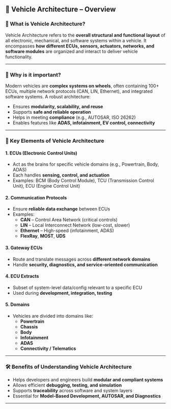 ## 🚗 Vehicle Architecture – Overview


### 📘 What is Vehicle Architecture?
Vehicle Architecture refers to the **overall structural and functional layout** of all electronic, mechanical, and software systems within a vehicle. It encompasses **how different ECUs, sensors, actuators, networks, and software modules** are organized and interact to deliver vehicle functionality.

---

### 🧠 Why is it important?
Modern vehicles are **complex systems on wheels**, often containing 100+ ECUs, multiple network protocols (CAN, LIN, Ethernet), and integrated software systems. A robust architecture:
- Ensures **modularity, scalability, and reuse**
- Supports **safe and reliable operation**
- Helps in meeting **compliance** (e.g., AUTOSAR, ISO 26262)
- Enables features like **ADAS, infotainment, EV control, connectivity**

---

### 🧩 Key Elements of Vehicle Architecture

#### 1. **ECUs (Electronic Control Units)**
- Act as the brains for specific vehicle domains (e.g., Powertrain, Body, ADAS)
- Each handles **sensing, control, and actuation**
- Examples: BCM (Body Control Module), TCU (Transmission Control Unit), ECU (Engine Control Unit)

#### 2. **Communication Protocols**
- Ensure **reliable data exchange** between ECUs
- Examples:
  - **CAN** – Control Area Network (critical controls)
  - **LIN** – Local Interconnect Network (low-cost, slower)
  - **Ethernet** – High-speed (infotainment, ADAS)
  - **FlexRay**, **MOST**, **UDS**

#### 3. **Gateway ECUs**
- Route and translate messages across **different network domains**
- Handle **security, diagnostics, and service-oriented communication**

#### 4. **ECU Extracts**
- Subset of system-level data/config relevant to a specific ECU
- Used during **development, integration, testing**

#### 5. **Domains**
- Vehicles are divided into domains like:
  - **Powertrain**
  - **Chassis**
  - **Body**
  - **Infotainment**
  - **ADAS**
  - **Connectivity / Telematics**

---

### 🛠️ Benefits of Understanding Vehicle Architecture
- Helps developers and engineers build **modular and compliant systems**
- Allows efficient **debugging, testing, and simulation**
- Supports **traceability** across software and system layers
- Essential for **Model-Based Development, AUTOSAR, and Diagnostics**

---
